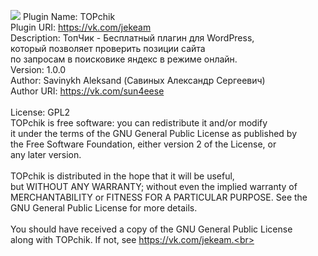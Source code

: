 <img src="https://repository-images.githubusercontent.com/85397194/d6300800-763f-11e9-93ea-34963c3f094d"></img>
Plugin Name: TOPchik<br>
Plugin URI:  https://vk.com/jekeam<br>
Description: ТопЧик - Бесплатный плагин для WordPress, <br>
             который позволяет проверить позиции сайта <br>
	     по запросам в поисковике яндекс в режиме онлайн.	     <br>
Version:     1.0.0<br>
Author:      Savinykh Aleksand (Савиных Александр Сергеевич)<br>
Author URI:  https://vk.com/sun4eese<br>
<br>
License:     GPL2<br>
TOPchik is free software: you can redistribute it and/or modify<br>
it under the terms of the GNU General Public License as published by<br>
the Free Software Foundation, either version 2 of the License, or<br>
any later version.<br>
 <br>
TOPchik is distributed in the hope that it will be useful,<br>
but WITHOUT ANY WARRANTY; without even the implied warranty of<br>
MERCHANTABILITY or FITNESS FOR A PARTICULAR PURPOSE. See the<br>
GNU General Public License for more details.<br>
 <br>
You should have received a copy of the GNU General Public License<br>
along with TOPchik. If not, see https://vk.com/jekeam.<br>
